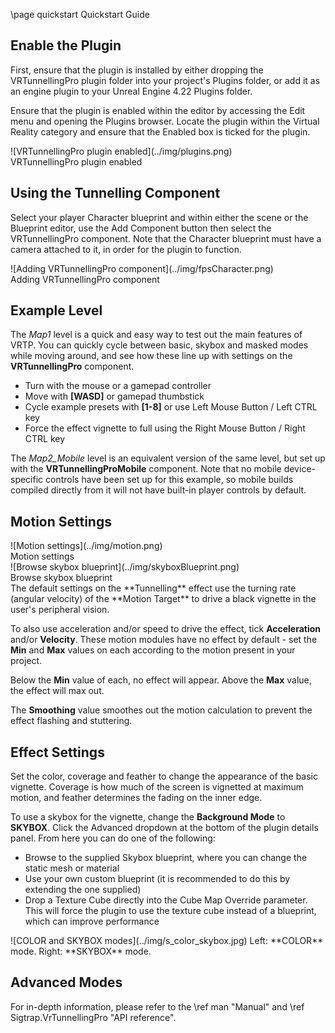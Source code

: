 \page quickstart Quickstart Guide
## Enable the Plugin
First, ensure that the plugin is installed by either dropping the VRTunnellingPro plugin folder into your project's Plugins folder, or add it as an engine plugin to your Unreal Engine 4.22 Plugins folder.

Ensure that the plugin is enabled within the editor by accessing the Edit menu and opening the Plugins browser. Locate the plugin within the Virtual Reality category and ensure that the Enabled box is ticked for the plugin.

<div>
    ![VRTunnellingPro plugin enabled](../img/plugins.png)
    <br>VRTunnellingPro plugin enabled
</div>

## Using the Tunnelling Component
Select your player Character blueprint and within either the scene or the Blueprint editor, use the Add Component button then select the VRTunnellingPro component. Note that the Character blueprint must have a camera attached to it, in order for the plugin to function.

<div class="boxout-multi">
    ![Adding VRTunnellingPro component](../img/fpsCharacter.png)
    <br>Adding VRTunnellingPro component
</div>

## Example Level
The *Map1* level is a quick and easy way to test out the main features of VRTP. You can quickly cycle between basic, skybox and masked modes while moving around, and see how these line up with settings on the **VRTunnellingPro** component.

- Turn with the mouse or a gamepad controller
- Move with **[WASD]** or gamepad thumbstick
- Cycle example presets with **[1-8]** or use Left Mouse Button / Left CTRL key
- Force the effect vignette to full using the Right Mouse Button / Right CTRL key

The *Map2_Mobile* level is an equivalent version of the same level, but set up with the **VRTunnellingProMobile** component. Note that no mobile device-specific controls have been set up for this example, so mobile builds compiled directly from it will not have built-in player controls by default.

## Motion Settings
<div class="boxout">
    <div class="boxout-multi">
        ![Motion settings](../img/motion.png)
        <br>Motion settings<br>
    </div>
    <div class="boxout-multi">
        ![Browse skybox blueprint](../img/skyboxBlueprint.png)
        <br>Browse skybox blueprint<br>
    </div>
</div>
The default settings on the **Tunnelling** effect use the turning rate (angular velocity) of the **Motion Target** to drive a black vignette in the user's peripheral vision.

To also use acceleration and/or speed to drive the effect, tick **Acceleration** and/or **Velocity**. These motion modules have no effect by default - set the **Min** and **Max** values on each according to the motion present in your project.

Below the **Min** value of each, no effect will appear. Above the **Max** value, the effect will max out.

The **Smoothing** value smoothes out the motion calculation to prevent the effect flashing and stuttering.

## Effect Settings
Set the color, coverage and feather to change the appearance of the basic vignette. Coverage is how much of the screen is vignetted at maximum motion, and feather determines the fading on the inner edge.

To use a skybox for the vignette, change the **Background Mode** to **SKYBOX**. Click the Advanced dropdown at the bottom of the plugin details panel.
From here you can do one of the following:
- Browse to the supplied Skybox blueprint, where you can change the static mesh or material
- Use your own custom blueprint (it is recommended to do this by extending the one supplied)
- Drop a Texture Cube directly into the Cube Map Override parameter. This will force the plugin to use the texture cube instead of a blueprint, which can improve performance


<div class="screenshot">
    ![COLOR and SKYBOX modes](../img/s_color_skybox.jpg)
    Left: **COLOR** mode. Right: **SKYBOX** mode.
</div>

## Advanced Modes
For in-depth information, please refer to the \ref man "Manual" and \ref Sigtrap.VrTunnellingPro "API reference".